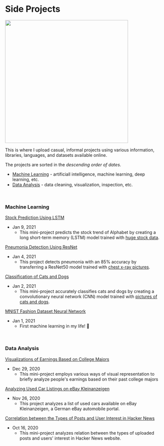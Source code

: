 # Side Projects

<img src = 'https://imagesvc.meredithcorp.io/v3/mm/image?q=85&c=sc&poi=%5B1240%2C299%5D&w=2000&h=1047&url=https%3A%2F%2Fstatic.onecms.io%2Fwp-content%2Fuploads%2Fsites%2F6%2F2020%2F09%2F15%2FThe-Mandalorian5.jpg' width="400">

This is where I upload casual, informal projects using various information, libraries, languages, and datasets available online.

The projects are sorted in the _descending order of dates_.
- [Machine Learning](#machine-learning) - artificiall intelligence, machine learning, deep learning, etc.
- [Data Analysis](#data-analysis) - data cleaning, visualization, inspection, etc.

&nbsp;
### Machine Learning

[Stock Prediction Using LSTM](https://github.com/chan030609/informal-projects/blob/main/goog-stock-prediction/goog-stock-prediction.ipynb)
- Jan 9, 2021
  - This mini-project predicts the stock trend of Alphabet by creating a long short-term memory (LSTM) model trained with [huge stock data](https://www.kaggle.com/borismarjanovic/price-volume-data-for-all-us-stocks-etfs).

[Pneumonia Detection Using ResNet](https://github.com/chan030609/resnet-pneumonia-detection/blob/main/README.md)
- Jan 4, 2021
  - This project detects pneumonia with an 85% accuracy by transferring a ResNet50 model trained with [chest x-ray pictures](https://www.kaggle.com/paultimothymooney/chest-xray-pneumonia).

[Classification of Cats and Dogs](https://github.com/chan030609/informal-projects/blob/main/classification-of-cats-and-dogs/classification_of_cats_and_dogs.ipynb)
- Jan 2, 2021
  - This mini-project accurately classifies cats and dogs by creating a convolutionary neural network (CNN) model trained with [pictures of cats and dogs](https://www.kaggle.com/tongpython/cat-and-dog/tasks). 

[MNIST Fashion Dataset Neural Network](https://github.com/chan030609/informal-projects/blob/main/mnist-fashion-validation/mnist-fashion-validation.ipynb)
- Jan 1, 2021
  - First machine learning in my life! 🥳

&nbsp;
### Data Analysis

[Visualizations of Earnings Based on College Majors](https://github.com/chan030609/informal-projects/blob/main/earnings-based-on-majors/earnings-based-on-majors.ipynb)
- Dec 29, 2020
  - This mini-project employs various ways of visual representation to briefly analyze people's earnings based on their past college majors

[Analyzing Used Car Listings on eBay Kleinanzeigen](https://github.com/chan030609/practice-projects/blob/main/ebay-car-sales-analysis/ebay-car-sales-analysis.ipynb)
- Nov 26, 2020
  - This project analyzes a list of used cars available on eBay Kleinanzeigen, a German eBay automobile portal.

[Correlation between the Types of Posts and User Interest in Hacker News](https://github.com/chan030609/practice-projects/blob/main/hackernews-post-analysis/hacker-news-post-analysis.ipynb) 
- Oct 16, 2020
  - This mini-project analyzes relation between the types of uploaded posts and users' interest in Hacker News website.

